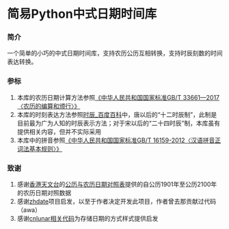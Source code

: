 # 简易Python中式日期时间库

### 简介
一个简单的小巧的中式日期时间库，支持农历公历互相转换，支持时辰刻数的时间表达转换。

### 参标

1.  本库的农历日期计算方法参照[《中华人民共和国国家标准GB/T 33661—2017〈农历的编算和颁行〉》](https://openstd.samr.gov.cn/bzgk/gb/newGbInfo?hcno=E107EA4DE9725EDF819F33C60A44B296)
2.  本库的时刻表达方法参照[时辰_百度百科](https://baike.baidu.com/item/%E6%97%B6%E8%BE%B0/524274)中，唐以后的“十二时辰制”，此制是目前最为广为人知的时辰表示方法；对于宋以后的“二十四时辰”制，本库虽有提供相关内容，但并不实际采用
2.  本库中的拼音参照[《中华人民共和国国家标准GB/T 16159-2012〈汉语拼音正词法基本规则〉》](https://openstd.samr.gov.cn/bzgk/gb/newGbInfo?hcno=5645BD8DB9D8D73053AD3A2397E15E74)

### 致谢

1.  感谢[香港天文台](https://www.hko.gov.hk/tc/index.html)的[公历与农历日期对照表](https://www.hko.gov.hk/tc/gts/time/conversion1_text.htm)提供的自公历1901年至公历2100年的农历日期对照数据
2.  感谢[zhdate](https://github.com/CutePandaSh/zhdate)项目启发，以至于作者决定开发此项目，作者曾去那贡献过代码（awa）
3.  感谢[cnlunar相关代码](https://github.com/OPN48/cnlunar/blob/master/cnlunar/config.py)为存储日期的方式样式提供启发